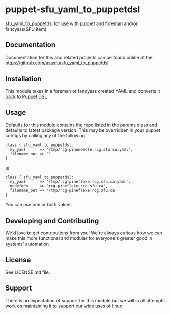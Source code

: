 puppet-sfu_yaml_to_puppetdsl
======

sfu_yaml_to_puppetdsl for use with puppet and foreman and/or fancyass(SFU item)

Documentation
-------------

Documentation for this and related projects can be found online at the
https://github.com/asasfu/sfu_yaml_to_puppetdsl

Installation
------------

This module takes in a foreman or fancyass created YAML and converts it back to Puppet DSL

Usage
-----

Defaults for this module contains the repo listed in the params class and defaults to latest package version.  This may be overridden in your puppet configs by calling any of the following:

  ```puppet
  class { sfu_yaml_to_puppetdsl: 
    my_yaml      => '/tmp/rcg-pineneedle.rcg.sfu.ca.yaml',
    filename_out => ''
  }
  ```
  or

  ```puppet
  class { sfu_yaml_to_puppetdsl: 
    my_yaml      => '/tmp/rcg-pineflake.rcg.sfu.ca.yaml',
    nodefqdn     => 'rcg-pineflake.rcg.sfu.ca',
    filename_out => '/tmp/rcg-pineflake.rcg.sfu.ca'
  }
  ```
You can use one or both values


Developing and Contributing
---------------------------

We'd love to get contributions from you!
We're always curious how we can make this more functional and modular for everyone's greater good in systems' automation

License
-------

See LICENSE.md file.

Support
-------

There is no expectation of support for this module but we will in all attempts work on maintaining it to support our wide uses of linux
